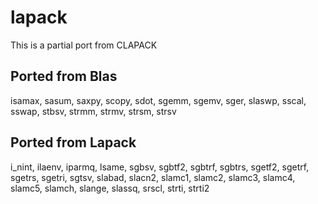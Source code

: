 # lapack
This is a partial port from CLAPACK

## Ported from Blas
isamax, sasum, saxpy, scopy, sdot, sgemm, sgemv, sger, slaswp, sscal, sswap, stbsv, strmm, strmv, strsm, strsv

## Ported from Lapack
i_nint, ilaenv, iparmq, lsame, sgbsv, sgbtf2, sgbtrf, sgbtrs, sgetf2, sgetrf, sgetrs, sgetri, sgtsv, slabad, slacn2, slamc1, 
slamc2, slamc3, slamc4, slamc5, slamch, slange, slassq, srscl, strti, strti2


